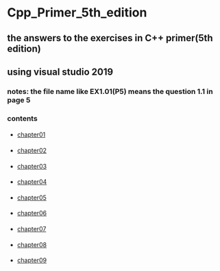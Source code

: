 # Cpp_Primer_5th_edition
## the answers to the exercises in C++ primer(5th edition)<br>
## using visual studio 2019<br>
### notes: the file name like EX1.01(P5) means the question 1.1 in page 5<br>
### contents<br>
####
* [chapter01](https://github.com/nideng/Cpp_Primer_5th_edition/tree/master/chapter01)<br>
####
* [chapter02](https://github.com/nideng/Cpp_Primer_5th_edition/tree/master/chapter02)<br>
####
* [chapter03](https://github.com/nideng/Cpp_Primer_5th_edition/tree/master/chapter03)<br>
####
* [chapter04](https://github.com/nideng/Cpp_Primer_5th_edition/tree/master/chapter04)<br>
####
* [chapter05](https://github.com/nideng/Cpp_Primer_5th_edition/tree/master/chapter05)<br>
####
* [chapter06](https://github.com/nideng/Cpp_Primer_5th_edition/tree/master/chapter06)<br>
####
* [chapter07](https://github.com/nideng/Cpp_Primer_5th_edition/tree/master/chapter07)<br>
####
* [chapter08](https://github.com/nideng/Cpp_Primer_5th_edition/tree/master/chapter08)<br>
####
* [chapter09](https://github.com/nideng/Cpp_Primer_5th_edition/tree/master/chapter09)<br>


